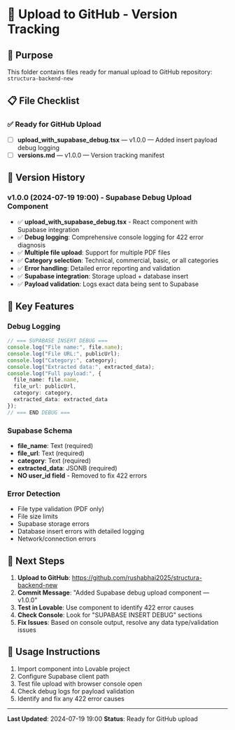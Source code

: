 # 📁 Upload to GitHub - Version Tracking

## 🎯 Purpose
This folder contains files ready for manual upload to GitHub repository: `structura-backend-new`

## 📋 File Checklist

### ✅ Ready for GitHub Upload
- [ ] **upload_with_supabase_debug.tsx** — v1.0.0 — Added insert payload debug logging
- [ ] **versions.md** — v1.0.0 — Version tracking manifest

## 🔄 Version History

### v1.0.0 (2024-07-19 19:00) - Supabase Debug Upload Component
- ✅ **upload_with_supabase_debug.tsx** - React component with Supabase integration
- ✅ **Debug logging**: Comprehensive console logging for 422 error diagnosis
- ✅ **Multiple file upload**: Support for multiple PDF files
- ✅ **Category selection**: Technical, commercial, basic, or all categories
- ✅ **Error handling**: Detailed error reporting and validation
- ✅ **Supabase integration**: Storage upload + database insert
- ✅ **Payload validation**: Logs exact data being sent to Supabase

## 🚀 Key Features

### Debug Logging
```typescript
// === SUPABASE INSERT DEBUG ===
console.log("File name:", file.name);
console.log("File URL:", publicUrl);
console.log("Category:", category);
console.log("Extracted data:", extracted_data);
console.log("Full payload:", {
  file_name: file.name,
  file_url: publicUrl,
  category: category,
  extracted_data: extracted_data
});
// === END DEBUG ===
```

### Supabase Schema
- **file_name**: Text (required)
- **file_url**: Text (required) 
- **category**: Text (required)
- **extracted_data**: JSONB (required)
- **NO user_id field** - Removed to fix 422 errors

### Error Detection
- File type validation (PDF only)
- File size limits
- Supabase storage errors
- Database insert errors with detailed logging
- Network/connection errors

## 🔄 Next Steps
1. **Upload to GitHub**: https://github.com/rushabhai2025/structura-backend-new
2. **Commit Message**: "Added Supabase debug upload component — v1.0.0"
3. **Test in Lovable**: Use component to identify 422 error causes
4. **Check Console**: Look for "SUPABASE INSERT DEBUG" sections
5. **Fix Issues**: Based on console output, resolve any data type/validation issues

## 📝 Usage Instructions
1. Import component into Lovable project
2. Configure Supabase client path
3. Test file upload with browser console open
4. Check debug logs for payload validation
5. Identify and fix any 422 error causes

---
**Last Updated**: 2024-07-19 19:00
**Status**: Ready for GitHub upload 